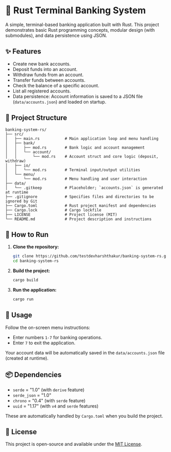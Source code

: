 # 🏦 Rust Terminal Banking System

A simple, terminal-based banking application built with Rust. This project demonstrates basic Rust programming concepts, modular design (with submodules), and data persistence using JSON.

## ✨ Features

- Create new bank accounts.
- Deposit funds into an account.
- Withdraw funds from an account.
- Transfer funds between accounts.
- Check the balance of a specific account.
- List all registered accounts.
- Data persistence: Account information is saved to a JSON file (`data/accounts.json`) and loaded on startup.

## 📁 Project Structure

```
banking-system-rs/
├── src/
│   ├── main.rs           # Main application loop and menu handling
│   ├── bank/
│   │   ├── mod.rs        # Bank logic and account management
│   │   └── account/
│   │       └── mod.rs    # Account struct and core logic (deposit, withdraw)
│   ├── io/
│   │   └── mod.rs        # Terminal input/output utilities
│   └── menu/
│       └── mod.rs        # Menu handling and user interaction
├── data/
│   └── .gitkeep          # Placeholder; `accounts.json` is generated at runtime
├── .gitignore            # Specifies files and directories to be ignored by Git
├── Cargo.toml            # Rust project manifest and dependencies
├── Cargo.lock            # Cargo lockfile
├── LICENSE               # Project license (MIT)
└── README.md             # Project description and instructions
```

## 🚀 How to Run

1. **Clone the repository:**
   ```bash
   git clone https://github.com/testdevharshthakur/banking-system-rs.git
   cd banking-system-rs
   ```

2. **Build the project:**
   ```bash
   cargo build
   ```

3. **Run the application:**
   ```bash
   cargo run
   ```

## 📝 Usage

Follow the on-screen menu instructions:
- Enter numbers `1-7` for banking operations.
- Enter `7` to exit the application.

Your account data will be automatically saved in the `data/accounts.json` file (created at runtime).

## 📦 Dependencies

- `serde` = "1.0" (with `derive` feature)
- `serde_json` = "1.0"
- `chrono` = "0.4" (with `serde` feature)
- `uuid` = "1.17" (with `v4` and `serde` features)

These are automatically handled by `Cargo.toml` when you build the project.

## 📄 License

This project is open-source and available under the [MIT License](LICENSE).

